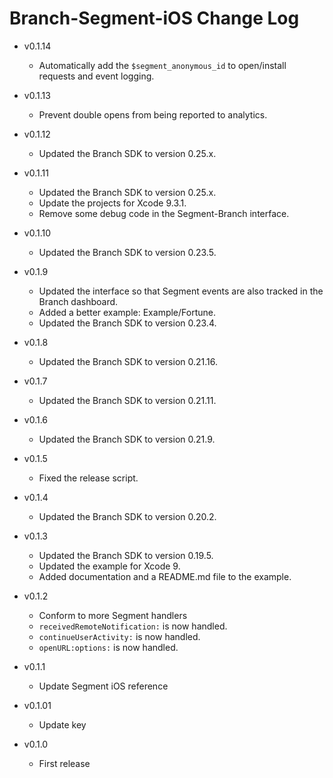 # Branch-Segment-iOS Change Log

- v0.1.14
  * Automatically add the `$segment_anonymous_id` to open/install requests and event logging.

- v0.1.13
  * Prevent double opens from being reported to analytics.

- v0.1.12
  * Updated the Branch SDK to version 0.25.x.

- v0.1.11
  * Updated the Branch SDK to version 0.25.x.
  * Update the projects for Xcode 9.3.1.
  * Remove some debug code in the Segment-Branch interface.

- v0.1.10
  * Updated the Branch SDK to version 0.23.5.

- v0.1.9
  * Updated the interface so that Segment events are also tracked in the Branch dashboard.
  * Added a better example: Example/Fortune.
  * Updated the Branch SDK to version 0.23.4.

- v0.1.8
  * Updated the Branch SDK to version 0.21.16.

- v0.1.7
  * Updated the Branch SDK to version 0.21.11.

- v0.1.6
  * Updated the Branch SDK to version 0.21.9.

- v0.1.5
  * Fixed the release script.

- v0.1.4
  * Updated the Branch SDK to version 0.20.2.

- v0.1.3
  * Updated the Branch SDK to version 0.19.5.
  * Updated the example for Xcode 9.
  * Added documentation and a README.md file to the example.

- v0.1.2
  * Conform to more Segment handlers
  * `receivedRemoteNotification:` is now handled.
  * `continueUserActivity:` is now handled.
  * `openURL:options:` is now handled.

- v0.1.1
  * Update Segment iOS reference

- v0.1.01
  * Update key

- v0.1.0
  * First release
